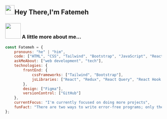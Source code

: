 <h2><img src="https://emojis.slackmojis.com/emojis/images/1531849430/4246/blob-sunglasses.gif?1531849430" width="30"/>Hey There,I'm Fatemeh</h2>



### <img src="https://media.giphy.com/media/VgCDAzcKvsR6OM0uWg/giphy.gif" width="50"> A little more about me...  

```javascript
const Fatemeh = {
    pronouns: "he" | "him",
    code: ["HTML", "CSS", "Tailwind", "Bootstrap", "JavaScript", "React", "Redux", "React Query", "React Hook Form"],
    askMeAbout: ["web development", "tech"],
    technologies: {
        frontEnd: {
            cssFrameworks: ["Tailwind", "Bootstrap"],
            jsLibraries: ["React", "Redux", "React Query", "React Hook Form"]
        },
        design: ["Figma"],
        versionControl: ["GitHub"]
    },
    currentFocus: "I'm currently focused on doing more projects",
    funFact: "There are two ways to write error-free programs; only the third one works"
};


```
